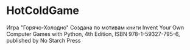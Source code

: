 # HotColdGame
Игра "Горячо-Холодно"
Создана по мотивам книги
Invent Your Own Computer Games with Python,
4th Edition, ISBN 978-1-59327-795-6,
published by No Starch Press
